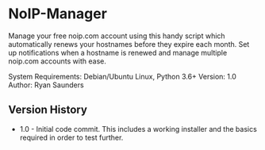 # NoIP-Manager

Manage your free noip.com account using this handy script which automatically renews your hostnames before they expire each month. Set up notifications when a hostname is renewed and manage multiple noip.com accounts with ease.

System Requirements: Debian/Ubuntu Linux, Python 3.6+
Version: 1.0
Author: Ryan Saunders

## Version History

- 1.0 - Initial code commit. This includes a working installer and the basics required in order to test further.

